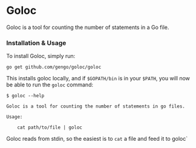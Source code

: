 Goloc
=====

Goloc is a tool for counting the number of statements in a Go file.

### Installation & Usage

To install Goloc, simply run:

```
go get github.com/gengo/goloc/goloc
```

This installs goloc locally, and if `$GOPATH/bin` is in your `$PATH`, you will now be able to run the `goloc` command:

```
$ goloc --help

Goloc is a tool for counting the number of statements in go files.

Usage:

	cat path/to/file | goloc
```

Goloc reads from stdin, so the easiest is to `cat` a file and feed it to goloc`
